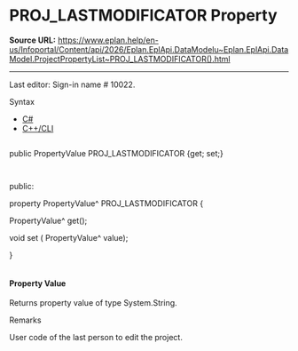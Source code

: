 # PROJ_LASTMODIFICATOR Property

**Source URL:** https://www.eplan.help/en-us/Infoportal/Content/api/2026/Eplan.EplApi.DataModelu~Eplan.EplApi.DataModel.ProjectPropertyList~PROJ_LASTMODIFICATOR().html

---

Last editor: Sign-in name # 10022.

Syntax

- [C#](#i-syntax-CS)
- [C++/CLI](#i-syntax-CPP2005)

```
```
public PropertyValue PROJ_LASTMODIFICATOR {get; set;}
```
```

```
```
public:

property PropertyValue^ PROJ_LASTMODIFICATOR {

   PropertyValue^ get();

   void set (    PropertyValue^ value);

}
```
```

#### Property Value

Returns property value of type System.String.

Remarks

User code of the last person to edit the project.
